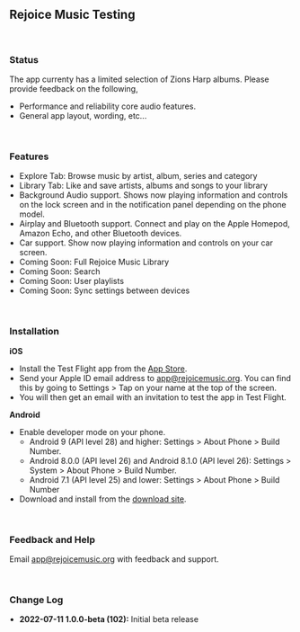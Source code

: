 <meta name="robots" content="noindex">
<style>
  h1 {
    display: none;  
  }
  ul {
    padding-left: 18px;
  }
  .markdown-body {
    max-width: 800px
  }
</style>


## Rejoice Music Testing

<br>

### Status

The app currenty has a limited selection of Zions Harp albums. Please provide feedback on the following,

- Performance and reliability core audio features.
- General app layout, wording, etc...

<br>

### Features

- Explore Tab: Browse music by artist, album, series and category
- Library Tab: Like and save artists, albums and songs to your library
- Background Audio support. Shows now playing information and controls on the lock screen and in the notification panel depending on the phone model.
- Airplay and Bluetooth support. Connect and play on the Apple Homepod, Amazon Echo, and other Bluetooth devices.
- Car support. Show now playing information and controls on your car screen.
- Coming Soon: Full Rejoice Music Library
- Coming Soon: Search
- Coming Soon: User playlists
- Coming Soon: Sync settings between devices


<br>

### Installation

**iOS**
- Install the Test Flight app from the [App Store](https://apps.apple.com/us/app/testflight/id899247664).
- Send your Apple ID email address to app@rejoicemusic.org. You can find this by going to Settings > Tap on your name at the top of the screen.
- You will then get an email with an invitation to test the app in Test Flight.

**Android**
- Enable developer mode on your phone.
  - Android 9 (API level 28) and higher: Settings > About Phone > Build Number.
  - Android 8.0.0 (API level 26) and Android 8.1.0 (API level 26): Settings > System > About Phone > Build Number.
  - Android 7.1 (API level 25) and lower: Settings > About Phone > Build Number
- Download and install from the [download site](https://rejoicemusic.github.io/test-site/release/android/app.apk).



<br>

### Feedback and Help

Email app@rejoicemusic.org with feedback and support.


<br>

### Change Log

- **2022-07-11 1.0.0-beta (102):** Initial beta release